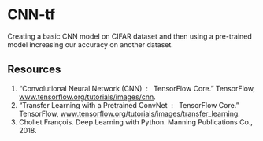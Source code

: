 # CNN-tf

Creating a basic CNN model on CIFAR dataset and then using a pre-trained model increasing our accuracy on another dataset.

## Resources
1. “Convolutional Neural Network (CNN) &nbsp;: &nbsp; TensorFlow Core.” TensorFlow, www.tensorflow.org/tutorials/images/cnn.
2. “Transfer Learning with a Pretrained ConvNet &nbsp;: &nbsp; TensorFlow Core.” TensorFlow, www.tensorflow.org/tutorials/images/transfer_learning.
3. Chollet François. Deep Learning with Python. Manning Publications Co., 2018.

